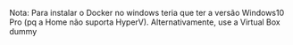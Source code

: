 Nota: Para instalar o Docker no windows teria que ter a versão Windows10 Pro (pq a Home não suporta HyperV). Alternativamente, use a Virtual Box dummy

